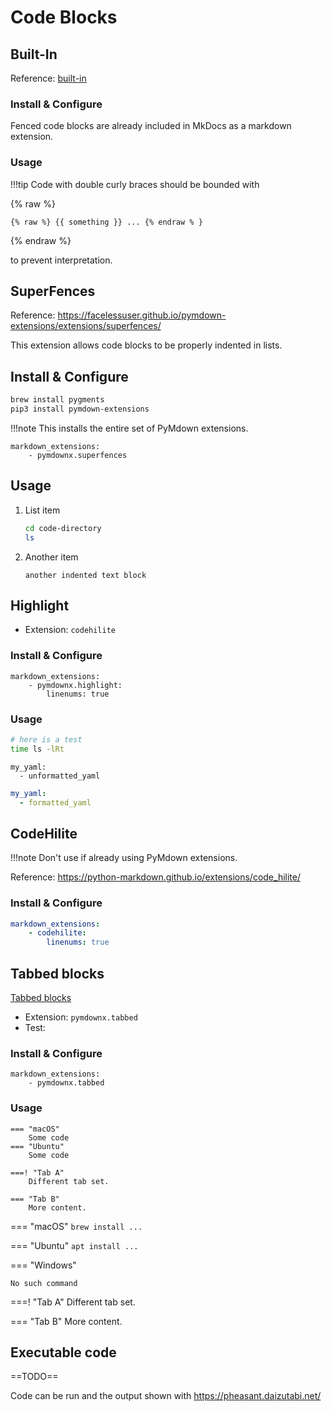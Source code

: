 # Code Blocks

## Built-In

Reference: [built-in](https://python-markdown.github.io/extensions/fenced_code_blocks/)

### Install & Configure

Fenced code blocks are already included in MkDocs as a markdown extension.

### Usage

!!!tip
   Code with double curly braces should be
   bounded with 

   {% raw %}
   ```
   {% raw %} {{ something }} ... {% endraw % }
   ```
   {% endraw %} 


   to prevent interpretation.


## SuperFences

Reference: <https://facelessuser.github.io/pymdown-extensions/extensions/superfences/>

This extension allows code blocks to be properly indented in lists.

## Install & Configure

```bash
brew install pygments
pip3 install pymdown-extensions
```

!!!note
   This installs the entire set of PyMdown extensions.

```
markdown_extensions:
    - pymdownx.superfences
```

## Usage

1. List item

    ```bash
    cd code-directory
    ls
    ```
   
2. Another item

    ```text
    another indented text block
    ```

## Highlight

- Extension: `codehilite`

### Install & Configure

```
markdown_extensions:
    - pymdownx.highlight:
        linenums: true

```

### Usage

```bash
# here is a test
time ls -lRt
```

```
my_yaml:
  - unformatted_yaml
```

```yaml
my_yaml:
  - formatted_yaml
```

## CodeHilite

!!!note
   Don't use if already using PyMdown extensions.

Reference: <https://python-markdown.github.io/extensions/code_hilite/>

### Install & Configure

```yaml
markdown_extensions:
    - codehilite:
        linenums: true
```

## Tabbed blocks

[Tabbed blocks](#tabbed-blocks)

- Extension: `pymdownx.tabbed`
- Test: 


### Install & Configure

```
markdown_extensions:
    - pymdownx.tabbed
```

### Usage

```
=== "macOS"
    Some code
=== "Ubuntu"
    Some code

===! "Tab A"
    Different tab set.

=== "Tab B"
    More content.
```


=== "macOS"
    ```
    brew install ...
    ```

=== "Ubuntu"
    ```
    apt install ...
    ```

=== "Windows"

    No such command



===! "Tab A"
    Different tab set.

=== "Tab B"
    More content.


## Executable code

==TODO==

Code can be run and the output shown with <https://pheasant.daizutabi.net/>



